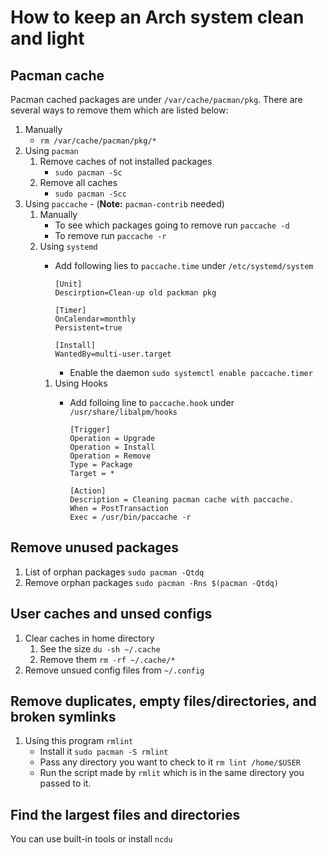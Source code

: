 # How to keep an Arch system clean and light

## Pacman cache

Pacman cached packages are under ```/var/cache/pacman/pkg```. There are
several ways to remove them which are listed below:

1. Manually
	* ```rm /var/cache/pacman/pkg/*```
1. Using ```pacman```
	1. Remove caches of not installed packages
		* ```sudo pacman -Sc```
	1. Remove all caches 
		*	```sudo pacman -Scc```
1. Using ```paccache``` - (**Note:** ```pacman-contrib``` needed)
	1. Manually
		* To see which packages going to remove run ```paccache -d```
		* To remove run ```paccache -r```
	1. Using ```systemd```
		* Add following lies to ```paccache.time``` under
			```/etc/systemd/system```

			```
			[Unit]
			Descirption=Clean-up old packman pkg

			[Timer]
			OnCalendar=monthly
			Persistent=true

			[Install]
			WantedBy=multi-user.target
			```

			* Enable the daemon ```sudo systemctl enable paccache.timer```
		1. Using Hooks
			* Add folloing line to ```paccache.hook``` under
				```/usr/share/libalpm/hooks```

				```
				[Trigger]
				Operation = Upgrade
				Operation = Install
				Operation = Remove
				Type = Package
				Target = *

				[Action]
				Description = Cleaning pacman cache with paccache.
				When = PostTransaction
				Exec = /usr/bin/paccache -r
				```

## Remove unused packages

1. List of orphan packages ```sudo pacman -Qtdq```
1. Remove orphan packages ```sudo pacman -Rns $(pacman -Qtdq)```

## User caches and unsed configs
1. Clear caches in home directory 
	1. See the size ```du -sh ~/.cache```
	1. Remove them ```rm -rf ~/.cache/*```
1. Remove unsued config files from ```~/.config```

## Remove duplicates, empty files/directories, and broken symlinks
1. Using this program ```rmlint```
	* Install it ```sudo pacman -S rmlint```
	* Pass any directory you want to check to it
		```rm lint /home/$USER```
	* Run the script made by ```rmlit``` which is in the same directory
		you passed to it.

## Find the largest files and directories
You can use built-in tools or install ```ncdu```
